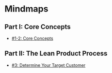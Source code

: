 # Mindmaps 

## Part I: Core Concepts

* [#1-2: Core Concepts](core-concepts.mm.png?raw=true)

## Part II: The Lean Product Process

* [#3: Determine Your Target Customer](lean-product-process/3-determine-target-customer.mm.png?raw=true)
